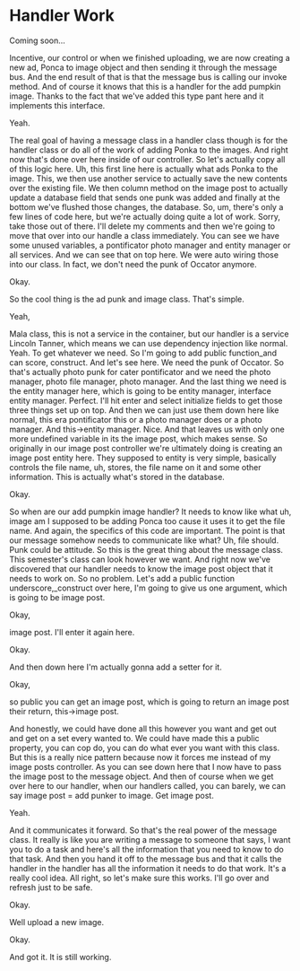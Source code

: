 # Handler Work

Coming soon...

Incentive, our control or when we finished uploading, we are now creating a new ad,
Ponca to image object and then sending it through the message bus. And the end result
of that is that the message bus is calling our invoke method. And of course it knows
that this is a handler for the add pumpkin image. Thanks to the fact that we've added
this type pant here and it implements this interface.

Yeah.

The real goal of having a message class in a handler class though is for the handler
class or do all of the work of adding Ponka to the images. And right now that's done
over here inside of our controller. So let's actually copy all of this logic here.
Uh, this first line here is actually what ads Ponka to the image. This, we then use
another service to actually save the new contents over the existing file. We then
column method on the image post to actually update a database field that sends one
punk was added and finally at the bottom we've flushed those changes, the database.
So, um, there's only a few lines of code here, but we're actually doing quite a lot
of work. Sorry, take those out of there. I'll delete my comments and then we're going
to move that over into our handle a class immediately. You can see we have some
unused variables, a pontificator photo manager and entity manager or all services.
And we can see that on top here. We were auto wiring those into our class. In fact,
we don't need the punk of Occator anymore.

Okay.

So the cool thing is the ad punk and image class. That's simple.

Yeah,

Mala class, this is not a service in the container, but our handler is a service
Lincoln Tanner, which means we can use dependency injection like normal. Yeah. To get
whatever we need. So I'm going to add public function_and can score, construct. And
let's see here. We need the punk of Occator. So that's actually photo punk for cater
pontificator and we need the photo manager, photo file manager, photo manager. And
the last thing we need is the entity manager here, which is going to be entity
manager, interface entity manager. Perfect. I'll hit enter and select initialize
fields to get those three things set up on top. And then we can just use them down
here like normal, this era pontificator this or a photo manager does or a photo
manager. And this->entity manager. Nice. And that leaves us with only one more
undefined variable in its the image post, which makes sense. So originally in our
image post controller we're ultimately doing is creating an image post entity here.
They supposed to entity is very simple, basically controls the file name, uh, stores,
the file name on it and some other information. This is actually what's stored in the
database.

Okay.

So when are our add pumpkin image handler? It needs to know like what uh, image am I
supposed to be adding Ponca too cause it uses it to get the file name. And again, the
specifics of this code are important. The point is that our message somehow needs to
communicate like what? Uh, file should. Punk could be attitude. So this is the great
thing about the message class. This semester's class can look however we want. And
right now we've discovered that our handler needs to know the image post object that
it needs to work on. So no problem. Let's add a public function underscore,_construct
over here, I'm going to give us one argument, which is going to be image post.

Okay,

image post. I'll enter it again here.

Okay.

And then down here I'm actually gonna add a setter for it.

Okay,

so public you can get an image post, which is going to return an image post their
return, this->image post.

And honestly, we could have done all this however you want and get out and get on a
set every wanted to. We could have made this a public property, you can cop do, you
can do what ever you want with this class. But this is a really nice pattern because
now it forces me instead of my image posts controller. As you can see down here that
I now have to pass the image post to the message object. And then of course when we
get over here to our handler, when our handlers called, you can barely, we can say
image post = add punker to image. Get image post.

Yeah.

And it communicates it forward. So that's the real power of the message class. It
really is like you are writing a message to someone that says, I want you to do a
task and here's all the information that you need to know to do that task. And then
you hand it off to the message bus and that it calls the handler in the handler has
all the information it needs to do that work. It's a really cool idea. All right, so
let's make sure this works. I'll go over and refresh just to be safe.

Okay.

Well upload a new image.

Okay.

And got it. It is still working.